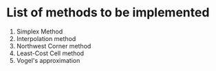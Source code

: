 # List of methods to be implemented

1. Simplex Method
2. Interpolation method
3. Northwest Corner method
4. Least-Cost Cell method
5. Vogel's approximation

